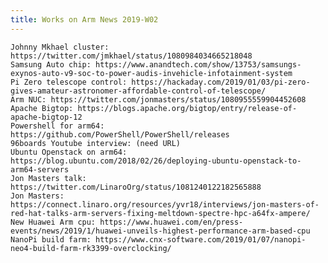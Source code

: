 ```yaml
---
title: Works on Arm News 2019-W02
---
```

    Johnny Mkhael cluster: https://twitter.com/jmkhael/status/1080984034665218048
    Samsung Auto chip: https://www.anandtech.com/show/13753/samsungs-exynos-auto-v9-soc-to-power-audis-invehicle-infotainment-system
    Pi Zero telescope control: https://hackaday.com/2019/01/03/pi-zero-gives-amateur-astronomer-affordable-control-of-telescope/
    Arm NUC: https://twitter.com/jonmasters/status/1080955559904452608
    Apache Bigtop: https://blogs.apache.org/bigtop/entry/release-of-apache-bigtop-12
    Powershell for arm64: https://github.com/PowerShell/PowerShell/releases
    96boards Youtube interview: (need URL)
    Ubuntu Openstack on arm64: https://blog.ubuntu.com/2018/02/26/deploying-ubuntu-openstack-to-arm64-servers
    Jon Masters talk: https://twitter.com/LinaroOrg/status/1081240122182565888
    Jon Masters: https://connect.linaro.org/resources/yvr18/interviews/jon-masters-of-red-hat-talks-arm-servers-fixing-meltdown-spectre-hpc-a64fx-ampere/
    New Huawei Arm cpu: https://www.huawei.com/en/press-events/news/2019/1/huawei-unveils-highest-performance-arm-based-cpu
    NanoPi build farm: https://www.cnx-software.com/2019/01/07/nanopi-neo4-build-farm-rk3399-overclocking/

